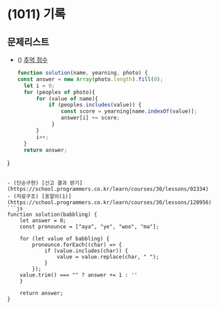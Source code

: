 # (1011) 기록

## 문제리스트

- () [추억 점수](https://school.programmers.co.kr/learn/courses/30/lessons/176963)
  ```js
  function solution(name, yearning, photo) {
  const answer = new Array(photo.length).fill(0); 
    let i = 0;
    for (peoples of photo){
        for (value of name){
            if (peoples.includes(value)) {
                const score = yearning[name.indexOf(value)];
                answer[i] += score;    
             }
        }
        i++;
    }
    return answer;
}
```

- (단순구현) [신고 결과 받기](https://school.programmers.co.kr/learn/courses/30/lessons/92334)
- (자료구조) [옹알이(1)](https://school.programmers.co.kr/learn/courses/30/lessons/120956)
```js
function solution(babbling) {
    let answer = 0;
    const pronounce = ["aya", "ye", "woo", "ma"];

    for (let value of babbling) {
        pronounce.forEach((char) => {
            if (value.includes(char)) {
                value = value.replace(char, " ");
            }
        });
    value.trim() === "" ? answer += 1 : ''
    }

    return answer;
}
```
